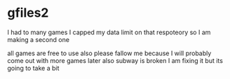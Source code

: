 # gfiles2
I had to many games I capped my data limit on that respoteory so I am making a second one

all games are free to use also please fallow me because I will probably come out with more games later also subway is broken I am fixing it but its going to take a bit
